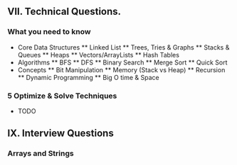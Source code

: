 ## VII. Technical Questions.
### What you need to know

* Core Data Structures
** Linked List
** Trees, Tries & Graphs
** Stacks & Queues
** Heaps
** Vectors/ArrayLists
** Hash Tables
* Algorithms
** BFS
** DFS
** Binary Search
** Merge Sort
** Quick Sort
* Concepts
** Bit Manipulation
** Memory (Stack vs Heap)
** Recursion
** Dynamic Programming
** Big O time & Space

### 5 Optimize & Solve Techniques

* TODO

## IX. Interview Questions
### Arrays and Strings
